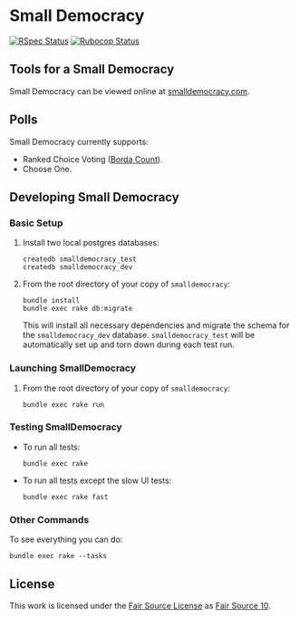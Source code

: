 # Small Democracy

[![RSpec Status][rspec-badge]][rspec-yml]  [![Rubocop Status][rubocop-badge]][rubocop-yml]

## Tools for a Small Democracy

Small Democracy can be viewed online at [smalldemocracy.com][small-democracy].

## Polls

Small Democracy currently supports:

- Ranked Choice Voting ([Borda Count][borda-count]).
- Choose One.

## Developing Small Democracy

### Basic Setup

1. Install two local postgres databases:

   ```shell
   createdb smalldemocracy_test
   createdb smalldemocracy_dev
   ```

1. From the root directory of your copy of `smalldemocracy`:

    ```shell
    bundle install
    bundle exec rake db:migrate
    ```

    This will install all necessary dependencies and migrate the schema for the `smalldemocracy_dev` database.  `smalldemocracy_test` will be automatically set up and torn down during each test run.

### Launching SmallDemocracy

1. From the root directory of your copy of `smalldemocracy`:

    ```shell
    bundle exec rake run
    ```

### Testing SmallDemocracy

- To run all tests:

    ```shell
    bundle exec rake
    ```

- To run all tests except the slow UI tests:

    ```shell
    bundle exec rake fast
    ```

### Other Commands

To see everything you can do:

```shell
bundle exec rake --tasks
```

## License

This work is licensed under the [Fair Source License](https://fair.io) as [Fair Source 10][license].

<!-- Badge Shortcuts -->
[rspec-badge]: https://github.com/jubishop/smalldemocracy/workflows/RSpec/badge.svg
[rspec-yml]: https://github.com/jubishop/smalldemocracy/actions/workflows/rspec.yml
[rubocop-badge]: https://github.com/jubishop/smalldemocracy/workflows/Rubocop/badge.svg
[rubocop-yml]: https://github.com/jubishop/smalldemocracy/actions/workflows/rubocop.yml

<!-- Link Shortcuts -->
[license]: https://github.com/jubishop/smalldemocracy/blob/main/LICENSE.md
[small-democracy]: https://smalldemocracy.com
[borda-count]: https://en.wikipedia.org/wiki/Borda_count
